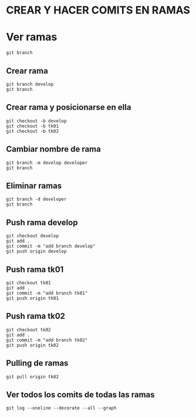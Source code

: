# CREAR Y HACER COMITS EN RAMAS

# Ver ramas
```
git branch
```

## Crear rama
```
git branch develop
git branch
```
## Crear rama y posicionarse en ella
```
git checkout -b develop
git checkout -b tk01
git checkout -b tk02
```
## Cambiar nombre de rama
```
git branch -m develop developer
git branch
```
## Eliminar ramas
```
git branch -d developer
git branch
```
## Push rama develop
```
git checkout develop
git add .
git commit -m "add branch develop"
git push origin develop
```
## Push rama tk01
```
git checkout tk01
git add .
git commit -m "add branch tk01"
git push origin tk01
```
## Push rama tk02
```
git checkout tk02
git add .
git commit -m "add branch tk02"
git push origin tk02
```

## Pulling de ramas
```
git pull origin tk02
```

## Ver todos los comits de todas las ramas
```
git log --oneline --decorate --all --graph
```

